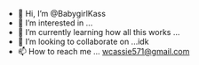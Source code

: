 - 👋 Hi, I’m @BabygirlKass
- 👀 I’m interested in ...
- 🌱 I’m currently learning how all this works ...
- 💞️ I’m looking to collaborate on ...idk
- 📫 How to reach me ... wcassie571@gmail.com 

<!---
BabygirlKass/BabygirlKass is a ✨ special ✨ repository because its `README.md` (this file) appears on your GitHub profile.
You can click the Preview link to take a look at your changes.
--->
